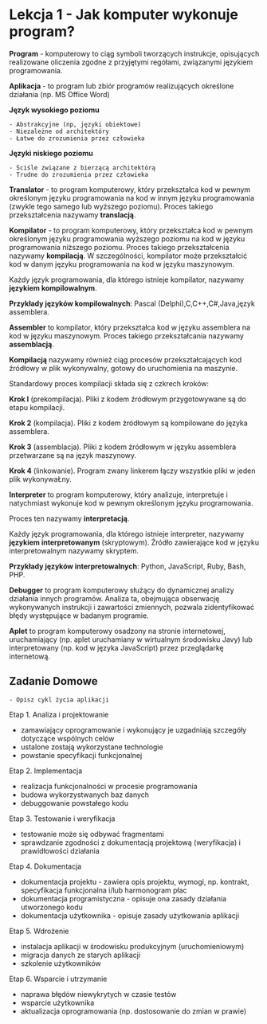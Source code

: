 # Lekcja 1 - Jak komputer wykonuje program?

**Program** - komputerowy to ciąg symboli tworzących instrukcje, opisujących realizowane oliczenia zgodne z przyjętymi regółami, związanymi językiem programowania.

**Aplikacja** - to program lub zbiór programów realizujących określone działania (np. MS Office Word)

**Język wysokiego poziomu**

    - Abstrakcyjne (np, języki obiektowe)
    - Niezależne od architektóry
    - Łatwe do zrozumienia przez człowieka

**Języki niskiego poziomu**

    - Ściśle związane z bierzącą architektórą
    - Trudne do zrozumienia przez człowieka

**Translator** - to program komputerowy, który przekształca kod w pewnym określonym języku programowania na kod w innym języku programowania (zwykle tego samego lub wyższego poziomu). Proces takiego przekształcenia nazywamy **translacją**.

**Kompilator** - to program komputerowy, który przekształca kod w pewnym określonym języku programowania wyższego poziomu na kod w języku programowania niższego poziomu. Proces takiego przekształcenia nazywamy **kompilacją**. W szczególności, kompilator może przekształcić kod w danym języku programowania na kod w języku maszynowym.

Każdy język programowania, dla którego istnieje kompilator, nazywamy **językiem kompilowalnym**.

**Przykłady języków kompilowalnych**: Pascal (Delphi),C,C++,C#,Java,język assemblera.

**Assembler** to kompilator, który przekształca kod w języku assemblera na kod w języku maszynowym. Proces takiego przekształcania nazywamy **assemblacją**.

**Kompilacją** nazywamy również ciąg procesów przekształcających kod 
źródłowy w plik wykonywalny, gotowy do uruchomienia na maszynie.

Standardowy proces kompilacji składa się z czkrech kroków: 

**Krok l** (prekompilacja). Pliki z kodem źródłowym przygotowywane są do etapu kompilacji.

**Krok 2** (kompilacja). Pliki z kodem żródłowym są kompilowane do języka 
assemblera.

**Krok 3** (assemblacja). Pliki z kodem źródłowym w języku assemblera 
przetwarzane są na język maszynowy.

**Krok 4** (linkowanie). Program zwany linkerem łączy wszystkie pliki w 
jeden plik wykonywaŁny.

**Interpreter** to program komputerowy, który analizuje, interpretuje i natychmiast wykonuje kod w pewnym określonym języku programowania.

Proces ten nazywamy **interpretacją**.

Każdy język programowania, dla którego istnieje interpreter, nazywamy **językiem interpretowanym** (skryptowym). Źródło zawierające kod w języku interpretowalnym nazywamy skryptem.

**Przykłady języków interpretowalnych**: Python, JavaScript, Ruby, Bash, PHP.

**Debugger** to program komputerowy służący do dynamicznej analizy działania innych programów. Analiza ta, obejmująca obserwację wykonywanych instrukcji i zawartości zmiennych, pozwala zidentyfikować błędy występujące w badanym programie.

**Aplet** to program komputerowy osadzony na stronie internetowej, uruchamiający (np. aplet uruchamiany w wirtualnym środowisku Javy) lub interpretowany (np. kod w języka JavaScript) przez przeglądarkę internetową.

## Zadanie Domowe

    - Opisz cykl życia aplikacji

Etap 1. Analiza i projektowanie

- zamawiający oprogramowanie i wykonujący je uzgadniają szczegóły dotyczące wspólnych celów
- ustalone zostają wykorzystane technologie
- powstanie specyfikacji funkcjonalnej

Etap 2. Implementacja

- realizacja funkcjonalności w procesie programowania
- budowa wykorzystwanych baz danych
- debuggowanie powstałego kodu

Etap 3. Testowanie i weryfikacja

- testowanie może się odbywać fragmentami
- sprawdzanie zgodności z dokumentacją projektową (weryfikacja) i prawidłowości działania

Etap 4. Dokumentacja

- dokumentacja projektu - zawiera opis projektu, wymogi, np. kontrakt, specyfikacja funkcjonalna i/lub harmonogram płac
- dokumentacja programistyczna - opisuje ona zasady działania utworzonego kodu
- dokumentacja użytkownika - opisuje zasady użytkowania aplikacji

Etap 5. Wdrożenie

- instalacja aplikacji w środowisku produkcyjnym (uruchomieniowym)
- migracja danych ze starych aplikacji
- szkolenie użytkowników

Etap 6. Wsparcie i utrzymanie

- naprawa błędów niewykrytych w czasie testów
- wsparcie użytkownika
- aktualizacja oprogramowania (np. dostosowanie do zmian w prawie)

